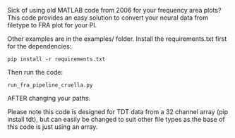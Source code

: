 Sick of using old MATLAB code from 2006 for your frequency area plots? This code provides an easy solution to 
convert your neural data from filetype to FRA plot for your PI. <br>

Other examples are in the examples/ folder.
Install the requirements.txt first for the dependencies:
```
pip install -r requirements.txt
```
Then run the code:
```
run_fra_pipeline_cruella.py
```

AFTER changing your paths. <br>

Please note this code is designed for TDT data from a 32 channel array (pip install tdt), but can easily be changed to suit
other file types as the base of this code is just using an array. <br>